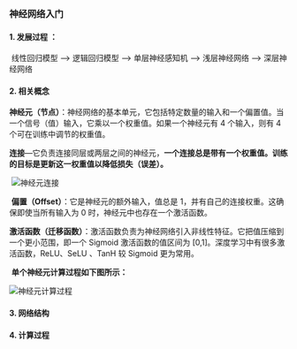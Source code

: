 ###  神经网络入门

#### 1. 发展过程 ：

​		线性回归模型  --> 逻辑回归模型  --> 单层神经感知机 --> 浅层神经网络 --> 深层神经网络

#### 2. 相关概念

​		**神经元（节点）**：神经网络的基本单元，它包括特定数量的输入和一个偏置值。当一个信号（值）输入，它乘以一个权重值。如果一个神经元有 4 个输入，则有 4 个可在训练中调节的权重值。

​		**连接**—它负责连接同层或两层之间的神经元，**一个连接总是带有一个权重值。训练的目标是更新这一权重值以降低损失（误差）。**

​		![神经元连接](D:\Picture\StudyPicture\神经元连接.png)

​		**偏置（Offset）**：它是神经元的额外输入，值总是 1，并有自己的连接权重。这确保即使当所有输入为 0 时，神经元中也存在一个激活函数。

​		**激活函数（迁移函数）**：激活函数负责为神经网络引入非线性特征。它把值压缩到一个更小范围，即一个 Sigmoid 激活函数的值区间为 [0,1]。深度学习中有很多激活函数，ReLU、SeLU 、TanH 较 Sigmoid 更为常用。

​		**单个神经元计算过程如下图所示：**

![神经元计算过程](D:\Picture\StudyPicture\神经元计算过程.png)



#### 3. 网络结构



#### 4. 计算过程